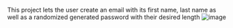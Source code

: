 This project lets the user create an email with its first name, last name as well as a randomized generated password with their desired length
![image](https://github.com/nibbe99/Email-app/assets/137918925/afec7a65-373f-4a38-b42f-1213355c6437)

